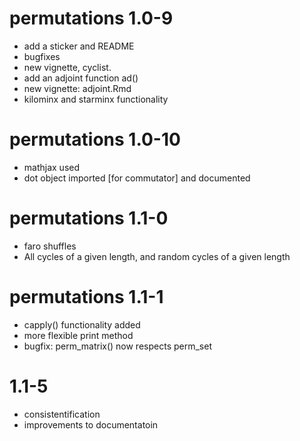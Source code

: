 # permutations 1.0-9

- add a sticker and README
- bugfixes
- new vignette, cyclist.
- add an adjoint function ad()
- new vignette: adjoint.Rmd
- kilominx and starminx functionality

# permutations 1.0-10

- mathjax used
- dot object imported [for commutator] and documented

# permutations 1.1-0

- faro shuffles
- All cycles of a given length, and random cycles of a given length

# permutations 1.1-1

- capply() functionality added
- more flexible print method
- bugfix: perm_matrix() now respects perm_set

# 1.1-5

- consistentification
- improvements to documentatoin
